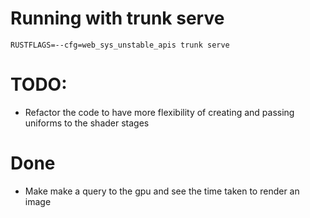 # Running with trunk serve

`RUSTFLAGS=--cfg=web_sys_unstable_apis trunk serve`

# TODO:
- Refactor the code to have more flexibility of creating and passing uniforms to the shader stages

# Done

- Make make a query to the gpu and see the time taken to render an image